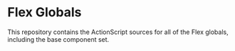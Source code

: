 # Flex Globals

This repository contains the ActionScript sources for all of the Flex globals, including the base component set.